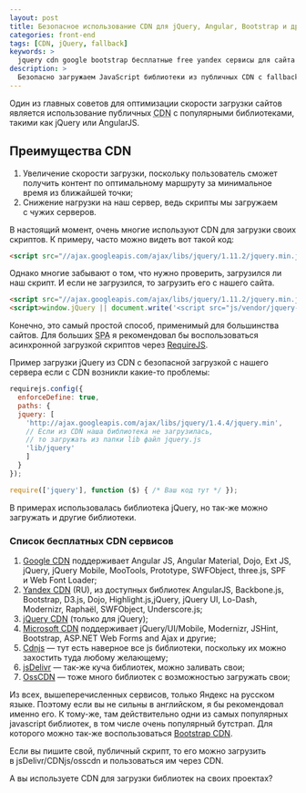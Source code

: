 ```yaml
---
layout: post
title: Безопасное использование CDN для jQuery, Angular, Bootstrap и других библиотек
categories: front-end
tags: [CDN, jQuery, fallback]
keywords: >
  jquery cdn google bootstrap бесплатные free yandex сервисы для сайта angular Modernizr
description: >
  Безопасно загружаем JavaScript библиотеки из публичных CDN с fallback-ом на локальную библиотеку. Jquery, Angular JS, Bootstrap и другие.
---
```


Один из главных советов для оптимизации скорости загрузки сайтов является использование публичных <abbr title="Content Delivery Network">CDN</abbr> с популярными библиотеками, такими как jQuery или AngularJS.

## Преимущества CDN

1. Увеличение скорости загрузки, поскольку пользователь сможет получить контент по оптимальному маршруту за минимальное время из ближайшей точки;
1. Снижение нагрузки на наш сервер, ведь скрипты мы загружаем с чужих серверов.

В настоящий момент, очень многие используют CDN для загрузки своих скриптов. К примеру, часто можно видеть вот такой код:

~~~html
<script src="//ajax.googleapis.com/ajax/libs/jquery/1.11.2/jquery.min.js"></script>
~~~

Однако многие забывают о том, что нужно проверить, загрузился ли наш скрипт. И если не загрузился, то загрузить его с нашего сайта.

~~~html
<script src="//ajax.googleapis.com/ajax/libs/jquery/1.11.2/jquery.min.js"></script>
<script>window.jQuery || document.write('<script src="js/vendor/jquery-1.11.2.min.js"><\/script>')</script>
~~~

Конечно, это самый простой способ, применимый для большинства сайтов. Для больших <abbr title="Single Page Application">SPA</abbr> я рекомендовал бы воспользоваться асинхронной загрузкой скриптов через <a href="http://requirejs.org/">RequireJS</a>.

Пример загрузки jQuery из CDN с безопасной загрузкой с нашего сервера если с CDN возникли какие-то проблемы:

~~~js
requirejs.config({
  enforceDefine: true,
  paths: {
  jquery: [
    'http://ajax.googleapis.com/ajax/libs/jquery/1.4.4/jquery.min',
    // Если из CDN наша библиотека не загрузилась,
    // то загружать из папки lib файл jquery.js
    'lib/jquery'
    ]
  }
});

require(['jquery'], function ($) { /* Ваш код тут */ });
~~~

В примерах использовалась библиотека jQuery, но так-же можно загружать и другие библиотеки.

### Список бесплатных CDN сервисов
1. <a href="http://developers.google.com/speed/libraries/">Google CDN</a> поддерживает Angular JS, Angular Material, Dojo, Ext JS, jQuery, jQuery Mobile, MooTools, Prototype, SWFObject, three.js, SPF и Web Font Loader;
1. <a href="http://tech.yandex.ru/jslibs/">Yandex CDN</a> (RU), из доступных библиотек AngularJS, Backbone.js, Bootstrap, D3.js, Dojo, Highlight.js,jQuery, jQuery UI, Lo-Dash, Modernizr, Raphaёl, SWFObject, Underscore.js;
1. <a href="http://code.jquery.com/">jQuery CDN</a> (только для jQuery);
1. <a href="http://www.asp.net/ajax/cdn">Microsoft CDN</a> поддерживает jQuery/UI/Mobile, Modernizr, JSHint, Bootstrap, ASP.NET Web Forms and Ajax и другие;
1. <a href="http://cdnjs.com/">Cdnjs</a> — тут есть наверное все js библиотеки, поскольку их можно захостить туда любому желающему;
1. <a href="http://www.jsdelivr.com/">jsDelivr</a> — так-же куча библиотек, можно заливать свои;
1. <a href="http://osscdn.com/">OssCDN</a> — тоже много библиотек с возможностью загружать свои;

Из всех, вышеперечисленных сервисов, только Яндекс на русском языке. Поэтому если вы не сильны в английском, я бы рекомендовал именно его. К тому-же, там действительно одни из самых популярных javascript библиотек, в том числе очень популярный бутстрап. Для которого можно так-же воспользоваться <a href="http://www.bootstrapcdn.com/">Bootstrap CDN</a>.

Если вы пишите свой, публичный скрипт, то его можно загрузить в jsDelivr/CDNjs/osscdn и пользоваться им через CDN.

А вы используете CDN для загрузки библиотек на своих проектах?
